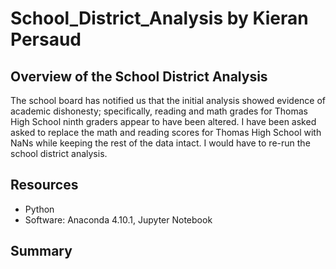 # School_District_Analysis by Kieran Persaud

## Overview of the School District Analysis

The school board has notified us that the initial analysis showed evidence of academic dishonesty; specifically, reading and math grades for Thomas High School ninth graders appear to have been altered. I have been asked asked to replace the math and reading scores for Thomas High School with NaNs while keeping the rest of the data intact. I would have to re-run the school district analysis.

## Resources
- Python
- Software: Anaconda 4.10.1, Jupyter Notebook

## Summary 
